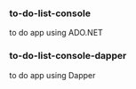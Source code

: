 ### to-do-list-console

to do app using ADO.NET

### to-do-list-console-dapper

to do app using Dapper